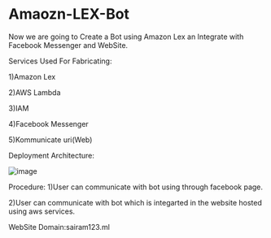 # Amaozn-LEX-Bot

Now we are going to Create a Bot using Amazon Lex an Integrate with Facebook Messenger and WebSite.

Services Used For Fabricating:

1)Amazon Lex

2)AWS Lambda

3)IAM

4)Facebook Messenger

5)Kommunicate uri(Web)

Deployment Architecture:

![image](https://user-images.githubusercontent.com/87435344/230006943-d263f808-b369-41e6-ac3b-b874b6e634c8.png)

Procedure:
1)User can communicate with bot using through facebook page.

2)User can communicate with bot which is integarted in the website hosted using aws services.

WebSite Domain:sairam123.ml
